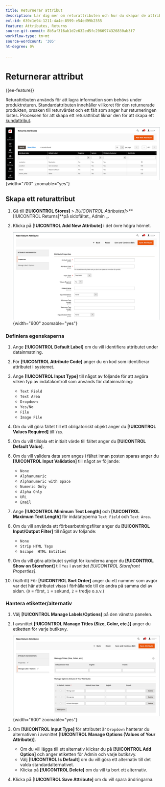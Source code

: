 ```yaml
---
title: Returnerar attribut
description: Lär dig mer om returattributen och hur du skapar de attribut som behövs för att bearbeta returer på din butik.
exl-id: 639c1e94-1211-4a4e-8599-e54ed99b2355
feature: Attributes, Returns
source-git-commit: 8b5af316ab1d2e632ed5fc2066974326830ab3f7
workflow-type: tm+mt
source-wordcount: '305'
ht-degree: 0%

---
```


# Returnerar attribut

{{ee-feature}}

Returattributen används för att lagra information som behövs under produktreturen. Standardattributen innehåller villkoret för den returnerade produkten, orsaken till returvärdet och ett fält som anger hur returneringen löstes. Processen för att skapa ett returattribut liknar den för att skapa ett [kundattribut](../customers/attribute-properties.md).

![Admin - Returnerar attribut](./assets/attribute-returns.png){width="700" zoomable="yes"}

## Skapa ett returattribut

1. Gå till **[!UICONTROL Stores]** > _[!UICONTROL Attributes]_>**[!UICONTROL Returns]**på sidofältet_ Admin _.

1. Klicka på **[!UICONTROL Add New Attribute]** i det övre högra hörnet.

   ![Ny Retur - attributegenskaper](./assets/attribute-returns-new-properties.png){width="600" zoomable="yes"}

### Definiera egenskaperna

1. Ange **[!UICONTROL Default Label]** om du vill identifiera attributet under datainmatning.

1. För **[!UICONTROL Attribute Code]** anger du en kod som identifierar attributet i systemet.

1. Ange **[!UICONTROL Input Type]** till något av följande för att avgöra vilken typ av indatakontroll som används för datainmatning:

   - `Text Field`
   - `Text Area`
   - `Dropdown`
   - `Yes/No`
   - `File`
   - `Image File`

1. Om du vill göra fältet till ett obligatoriskt objekt anger du **[!UICONTROL Values Required]** till `Yes`.

1. Om du vill tilldela ett initialt värde till fältet anger du **[!UICONTROL Default Value]**.

1. Om du vill validera data som anges i fältet innan posten sparas anger du **[!UICONTROL Input Validation]** till något av följande:

   - `None`
   - `Alphanumeric`
   - `Alphanumeric with Space`
   - `Numeric Only`
   - `Alpha Only`
   - `URL`
   - `Email`

1. Ange **[!UICONTROL Minimum Text Length]** och **[!UICONTROL Maximum Text Length]** för indatatyperna `Text Field` och `Text Area`.

1. Om du vill använda ett förbearbetningsfilter anger du **[!UICONTROL Input/Output Filter]** till något av följande:

   - `None`
   - `Strip HTML Tags`
   - `Escape  HTML Entities`

1. Om du vill göra attributet synligt för kunderna anger du **[!UICONTROL Show on Storefront]** till `Yes` i avsnittet _[!UICONTROL Storefront Properties]_.

1. (Valfritt) För **[!UICONTROL Sort Order]** anger du ett nummer som avgör var det här attributet visas i förhållande till de andra på samma del av sidan. (`0` = först, `1` = sekund, `2` = tredje o.s.v.)

### Hantera etiketter/alternativ

1. Välj **[!UICONTROL Manage Labels/Options]** på den vänstra panelen.

1. I avsnittet **[!UICONTROL Manage Titles (Size, Color, etc.)]** anger du etiketten för varje butiksvy.

   ![Hantera etiketter](./assets/return-attributes.png){width="600" zoomable="yes"}

1. Om **[!UICONTROL Input Type]** för attributet är `Dropdown` hanterar du alternativen i avsnittet **[!UICONTROL Manage Options (Values of Your Attribute)]**.

   - Om du vill lägga till ett alternativ klickar du på **[!UICONTROL Add Option]** och anger etiketten för Admin och varje butiksvy.
   - Välj **[!UICONTROL Is Default]** om du vill göra ett alternativ till det valda standardalternativet.
   - Klicka på **[!UICONTROL Delete]** om du vill ta bort ett alternativ.

1. Klicka på **[!UICONTROL Save Attribute]** om du vill spara ändringarna.

